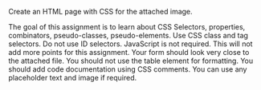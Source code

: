 Create an HTML page with CSS for the attached image.

The goal of this assignment is to learn about CSS Selectors, properties, combinators, pseudo-classes, pseudo-elements.
Use CSS class and tag selectors. Do not use ID selectors.
JavaScript is not required. This will not add more points for this assignment.
Your form should look very close to the attached file.
You should not use the table element for formatting.
You should add code documentation using CSS comments.
You can use any placeholder text and image if required.